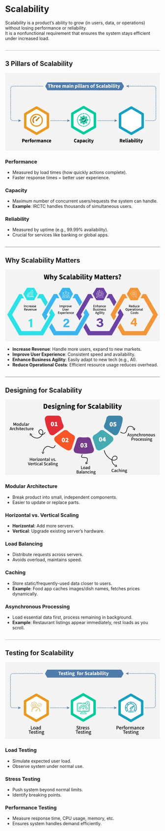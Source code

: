 <style>
  hr.section-break {
    border: none;
    height: 3px;
    background: linear-gradient(to right, #4b6cb7, #182848);
    margin: 40px 0;
    border-radius: 2px;
  }

  hr.topic-divider {
    border: none;
    height: 1.5px;
    background-color: #888;
    margin: 30px 0;
    opacity: 0.6;
  }

  hr.soft-line {
    border: none;
    height: 1px;
    background-color: #ccc;
    margin: 20px 0;
    opacity: 0.5;
  }
</style>

# Scalability

Scalability is a product’s ability to grow (in users, data, or operations) without losing performance or reliability.  
It is a nonfunctional requirement that ensures the system stays efficient under increased load.

<hr class="topic-divider">

## 3 Pillars of Scalability

![Scale1](Images/scale1.png)

### Performance
- Measured by load times (how quickly actions complete).
- Faster response times = better user experience.

### Capacity
- Maximum number of concurrent users/requests the system can handle.
- **Example**: IRCTC handles thousands of simultaneous users.

### Reliability
- Measured by uptime (e.g., 99.99% availability).
- Crucial for services like banking or global apps.

<hr class="topic-divider">

## Why Scalability Matters

![Scale2](Images/scale2.png)

- **Increase Revenue**: Handle more users, expand to new markets.
- **Improve User Experience**: Consistent speed and availability.
- **Enhance Business Agility**: Easily adapt to new tech (e.g., AI).
- **Reduce Operational Costs**: Efficient resource usage reduces overhead.

<hr class="topic-divider">

## Designing for Scalability

![Scale3](Images/scale3.png)

### Modular Architecture
- Break product into small, independent components.
- Easier to update or replace parts.

### Horizontal vs. Vertical Scaling
- **Horizontal**: Add more servers.
- **Vertical**: Upgrade existing server’s hardware.

### Load Balancing
- Distribute requests across servers.
- Avoids overload, maintains speed.

### Caching
- Store static/frequently-used data closer to users.
- **Example**: Food app caches images/dish names, fetches prices dynamically.

### Asynchronous Processing
- Load essential data first, process remaining in background.
- **Example**: Restaurant listings appear immediately, rest loads as you scroll.

<hr class="topic-divider">

## Testing for Scalability

![Scale4](Images/scale4.png)

### Load Testing
- Simulate expected user load.
- Observe system under normal use.

### Stress Testing
- Push system beyond normal limits.
- Identify breaking points.

### Performance Testing
- Measure response time, CPU usage, memory, etc.
- Ensures system handles demand efficiently.

